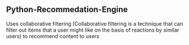 ## Python-Recommedation-Engine
Uses collaborative filtering (Collaborative filtering is a technique that can filter out items that a user might like on the basis of reactions by similar users) to recommend content to users  
